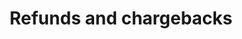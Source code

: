 ---
title: 'Refunds and chargebacks'
breadcrumb_title: "Refunds and chargebacks"
layout: 'block'
meta_title: 'Refunds and chargebacks - MultiSafepay Docs'
meta_description: "Sign up. Build and test your payments integration. Explore our products and services. Use our API Reference, SDKs, and wrappers. Get support."
logo: '/svgs/Refunds.svg'
short_description: 'Process refunds and handle chargebacks.'
weight: 70
---